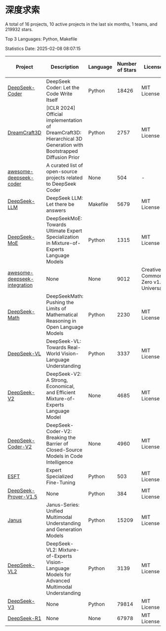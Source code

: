 # 深度求索

A total of 16 projects, 10 active projects in the last six months, 1 teams, and 219932 stars.

Top 3 Languages: Python, Makefile

Statistics Date: 2025-02-08 08:07:15

| Project | Description | Language | Number of Stars | License | Creation Date | Last Updated Date | Last Pushed Date |
| --- | --- | --- | --- | --- | --- | --- | --- |
| [DeepSeek-Coder](https://github.com/deepseek-ai/DeepSeek-Coder) | DeepSeek Coder: Let the Code Write Itself | Python | 18426 | MIT License | 2023-10-20 | 2025-02-08 | 2024-05-21 |
| [DreamCraft3D](https://github.com/deepseek-ai/DreamCraft3D) | [ICLR 2024] Official implementation of DreamCraft3D: Hierarchical 3D Generation with Bootstrapped Diffusion Prior | Python | 2757 | MIT License | 2023-10-23 | 2025-02-08 | 2024-08-21 |
| [awesome-deepseek-coder](https://github.com/deepseek-ai/awesome-deepseek-coder) | A curated list of open-source projects related to DeepSeek Coder | None | 504 | - | 2023-11-06 | 2025-02-08 | 2024-04-03 |
| [DeepSeek-LLM](https://github.com/deepseek-ai/DeepSeek-LLM) | DeepSeek LLM: Let there be answers | Makefile | 5679 | MIT License | 2023-11-29 | 2025-02-08 | 2024-02-04 |
| [DeepSeek-MoE](https://github.com/deepseek-ai/DeepSeek-MoE) | DeepSeekMoE: Towards Ultimate Expert Specialization in Mixture-of-Experts Language Models | Python | 1315 | MIT License | 2024-01-02 | 2025-02-08 | 2024-01-16 |
| [awesome-deepseek-integration](https://github.com/deepseek-ai/awesome-deepseek-integration) | None | None | 9012 | Creative Commons Zero v1.0 Universal | 2024-01-11 | 2025-02-08 | 2025-02-08 |
| [DeepSeek-Math](https://github.com/deepseek-ai/DeepSeek-Math) | DeepSeekMath: Pushing the Limits of Mathematical Reasoning in Open Language Models | Python | 2230 | MIT License | 2024-02-05 | 2025-02-08 | 2024-04-15 |
| [DeepSeek-VL](https://github.com/deepseek-ai/DeepSeek-VL) | DeepSeek-VL: Towards Real-World Vision-Language Understanding | Python | 3337 | MIT License | 2024-03-07 | 2025-02-08 | 2024-04-24 |
| [DeepSeek-V2](https://github.com/deepseek-ai/DeepSeek-V2) | DeepSeek-V2: A Strong, Economical, and Efficient Mixture-of-Experts Language Model | None | 4685 | MIT License | 2024-04-22 | 2025-02-08 | 2024-09-25 |
| [DeepSeek-Coder-V2](https://github.com/deepseek-ai/DeepSeek-Coder-V2) | DeepSeek-Coder-V2: Breaking the Barrier of Closed-Source Models in Code Intelligence | None | 4960 | MIT License | 2024-06-14 | 2025-02-08 | 2024-09-24 |
| [ESFT](https://github.com/deepseek-ai/ESFT) | Expert Specialized Fine-Tuning | Python | 503 | MIT License | 2024-07-04 | 2025-02-08 | 2024-09-22 |
| [DeepSeek-Prover-V1.5](https://github.com/deepseek-ai/DeepSeek-Prover-V1.5) | None | Python | 384 | MIT License | 2024-08-15 | 2025-02-08 | 2024-08-16 |
| [Janus](https://github.com/deepseek-ai/Janus) | Janus-Series: Unified Multimodal Understanding and Generation Models | Python | 15209 | MIT License | 2024-10-18 | 2025-02-08 | 2025-02-01 |
| [DeepSeek-VL2](https://github.com/deepseek-ai/DeepSeek-VL2) | DeepSeek-VL2: Mixture-of-Experts Vision-Language Models for Advanced Multimodal Understanding | Python | 3139 | MIT License | 2024-12-13 | 2025-02-08 | 2025-02-05 |
| [DeepSeek-V3](https://github.com/deepseek-ai/DeepSeek-V3) | None | Python | 79814 | MIT License | 2024-12-26 | 2025-02-08 | 2025-02-08 |
| [DeepSeek-R1](https://github.com/deepseek-ai/DeepSeek-R1) | None | None | 67978 | MIT License | 2025-01-20 | 2025-02-08 | 2025-02-08 |
